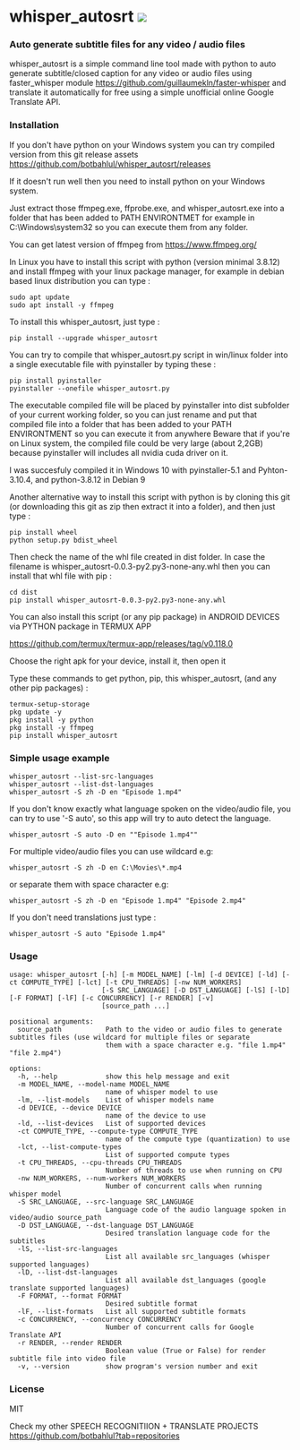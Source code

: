 # whisper_autosrt <a href="https://pypi.python.org/pypi/whisper_autosrt"><img src="https://img.shields.io/pypi/v/whisper_autosrt.svg"></img></a>
  
### Auto generate subtitle files for any video / audio files
whisper_autosrt is a simple command line tool made with python to auto generate subtitle/closed caption for any video or audio files using faster_whisper module https://github.com/guillaumekln/faster-whisper and translate it automatically for free using a simple unofficial online Google Translate API.

### Installation
If you don't have python on your Windows system you can try compiled version from this git release assets
https://github.com/botbahlul/whisper_autosrt/releases

If it doesn't run well then you need to install python on your Windows system.

Just extract those ffmpeg.exe, ffprobe.exe, and whisper_autosrt.exe into a folder that has been added to PATH ENVIRONTMET for example in C:\Windows\system32 so you can execute them from any folder.

You can get latest version of ffmpeg from https://www.ffmpeg.org/

In Linux you have to install this script with python (version minimal 3.8.12) and install ffmpeg with your linux package manager, for example in debian based linux distribution you can type :

```
sudo apt update
sudo apt install -y ffmpeg
```

To install this whisper_autosrt, just type :
```
pip install --upgrade whisper_autosrt
```

You can try to compile that whisper_autosrt.py script in win/linux folder into a single executable file with pyinstaller by typing these :
```
pip install pyinstaller
pyinstaller --onefile whisper_autosrt.py
```

The executable compiled file will be placed by pyinstaller into dist subfolder of your current working folder, so you can just rename and put that compiled file into a folder that has been added to your PATH ENVIRONTMENT so you can execute it from anywhere
Beware that if you're on Linux system, the compiled file could be very large (about 2,2GB) because pyinstaller will includes all nvidia cuda driver on it.

I was succesfuly compiled it in Windows 10 with pyinstaller-5.1 and Pyhton-3.10.4, and python-3.8.12 in Debian 9

Another alternative way to install this script with python is by cloning this git (or downloading this git as zip then extract it into a folder), and then just type :

```
pip install wheel
python setup.py bdist_wheel
```

Then check the name of the whl file created in dist folder. In case the filename is whisper_autosrt-0.0.3-py2.py3-none-any.whl then you can install that whl file with pip :
```
cd dist
pip install whisper_autosrt-0.0.3-py2.py3-none-any.whl
```

You can also install this script (or any pip package) in ANDROID DEVICES via PYTHON package in TERMUX APP

https://github.com/termux/termux-app/releases/tag/v0.118.0

Choose the right apk for your device, install it, then open it

Type these commands to get python, pip, this whisper_autosrt, (and any other pip packages) :

```
termux-setup-storage
pkg update -y
pkg install -y python
pkg install -y ffmpeg
pip install whisper_autosrt
```

### Simple usage example 

```
whisper_autosrt --list-src-languages
whisper_autosrt --list-dst-languages
whisper_autosrt -S zh -D en "Episode 1.mp4"
```

If you don't know exactly what language spoken on the video/audio file, you can try to use \'-S auto\', so this app will try to auto detect the language.
```
whisper_autosrt -S auto -D en ""Episode 1.mp4""
```

For multiple video/audio files you can use wildcard e.g:
```
whisper_autosrt -S zh -D en C:\Movies\*.mp4
```

or separate them with space character e.g:
```
whisper_autosrt -S zh -D en "Episode 1.mp4" "Episode 2.mp4"
```

If you don't need translations just type :
```
whisper_autosrt -S auto "Episode 1.mp4"
```

### Usage

```
usage: whisper_autosrt [-h] [-m MODEL_NAME] [-lm] [-d DEVICE] [-ld] [-ct COMPUTE_TYPE] [-lct] [-t CPU_THREADS] [-nw NUM_WORKERS]
                       [-S SRC_LANGUAGE] [-D DST_LANGUAGE] [-lS] [-lD] [-F FORMAT] [-lF] [-c CONCURRENCY] [-r RENDER] [-v]
                       [source_path ...]

positional arguments:
  source_path           Path to the video or audio files to generate subtitles files (use wildcard for multiple files or separate
                        them with a space character e.g. "file 1.mp4" "file 2.mp4")

options:
  -h, --help            show this help message and exit
  -m MODEL_NAME, --model-name MODEL_NAME
                        name of whisper model to use
  -lm, --list-models    List of whisper models name
  -d DEVICE, --device DEVICE
                        name of the device to use
  -ld, --list-devices   List of supported devices
  -ct COMPUTE_TYPE, --compute-type COMPUTE_TYPE
                        name of the compute type (quantization) to use
  -lct, --list-compute-types
                        List of supported compute types
  -t CPU_THREADS, --cpu-threads CPU_THREADS
                        Number of threads to use when running on CPU
  -nw NUM_WORKERS, --num-workers NUM_WORKERS
                        Number of concurrent calls when running whisper model
  -S SRC_LANGUAGE, --src-language SRC_LANGUAGE
                        Language code of the audio language spoken in video/audio source_path
  -D DST_LANGUAGE, --dst-language DST_LANGUAGE
                        Desired translation language code for the subtitles
  -lS, --list-src-languages
                        List all available src_languages (whisper supported languages)
  -lD, --list-dst-languages
                        List all available dst_languages (google translate supported languages)
  -F FORMAT, --format FORMAT
                        Desired subtitle format
  -lF, --list-formats   List all supported subtitle formats
  -c CONCURRENCY, --concurrency CONCURRENCY
                        Number of concurrent calls for Google Translate API
  -r RENDER, --render RENDER
                        Boolean value (True or False) for render subtitle file into video file
  -v, --version         show program's version number and exit
```

### License

MIT

Check my other SPEECH RECOGNITIION + TRANSLATE PROJECTS https://github.com/botbahlul?tab=repositories
